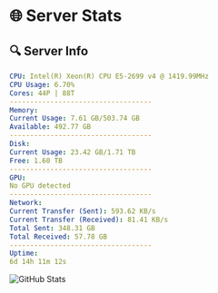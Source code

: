 # 🌐 Server Stats
## 🔍 Server Info
```yaml
CPU: Intel(R) Xeon(R) CPU E5-2699 v4 @ 1419.99MHz
CPU Usage: 6.70%
Cores: 44P | 88T
-----------------------------------
Memory:
Current Usage: 7.61 GB/503.74 GB
Available: 492.77 GB
-----------------------------------
Disk:
Current Usage: 23.42 GB/1.71 TB
Free: 1.60 TB
-----------------------------------
GPU:
No GPU detected
-----------------------------------
Network:
Current Transfer (Sent): 593.62 KB/s
Current Transfer (Received): 81.41 KB/s
Total Sent: 348.31 GB
Total Received: 57.78 GB
-----------------------------------
Uptime:
6d 14h 11m 12s
```
![GitHub Stats](https://img.shields.io/badge/Updated-2025-04-26_07:20:00-blue)